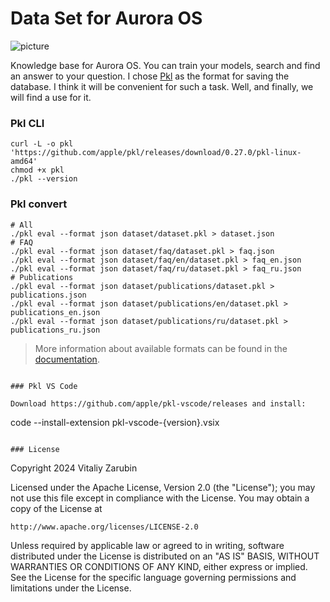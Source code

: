 # Data Set for Aurora OS

![picture](https://github.com/keygenqt/aurora-dataset/blob/main/files/preview.png?raw=true)

Knowledge base for Aurora OS. You can train your models, search and find an answer to your question.
I chose [Pkl](https://pkl-lang.org/index.html) as the format for saving the database.
I think it will be convenient for such a task. Well, and finally, we will find a use for it.

### Pkl CLI

```
curl -L -o pkl 'https://github.com/apple/pkl/releases/download/0.27.0/pkl-linux-amd64'
chmod +x pkl
./pkl --version
```

### Pkl convert

```
# All
./pkl eval --format json dataset/dataset.pkl > dataset.json
# FAQ
./pkl eval --format json dataset/faq/dataset.pkl > faq.json
./pkl eval --format json dataset/faq/en/dataset.pkl > faq_en.json
./pkl eval --format json dataset/faq/ru/dataset.pkl > faq_ru.json
# Publications
./pkl eval --format json dataset/publications/dataset.pkl > publications.json
./pkl eval --format json dataset/publications/en/dataset.pkl > publications_en.json
./pkl eval --format json dataset/publications/ru/dataset.pkl > publications_ru.json
```

> More information about available formats can be found in the [documentation](https://pkl-lang.org/main/current/pkl-cli/index.html#options).

```

### Pkl VS Code

Download https://github.com/apple/pkl-vscode/releases and install:

```
code --install-extension pkl-vscode-{version}.vsix
```

### License

```
Copyright 2024 Vitaliy Zarubin

Licensed under the Apache License, Version 2.0 (the "License");
you may not use this file except in compliance with the License.
You may obtain a copy of the License at

    http://www.apache.org/licenses/LICENSE-2.0

Unless required by applicable law or agreed to in writing, software
distributed under the License is distributed on an "AS IS" BASIS,
WITHOUT WARRANTIES OR CONDITIONS OF ANY KIND, either express or implied.
See the License for the specific language governing permissions and
limitations under the License.
```
